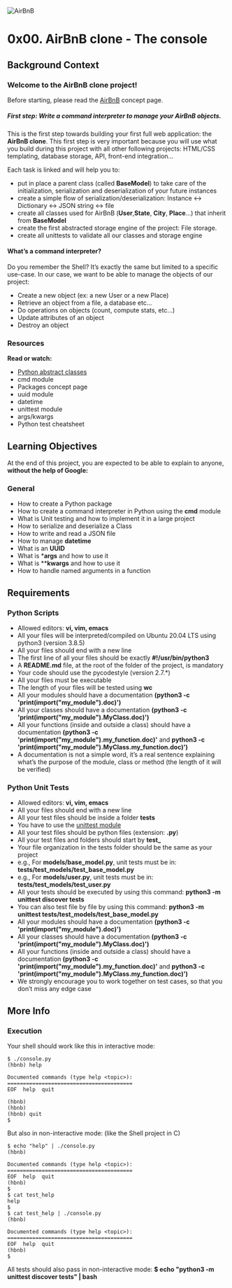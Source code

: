 ![AirBnB](https://camo.githubusercontent.com/a8cd2eef2325c425519095dc2501111e630a77eddb454938c527cb82ea9c3aeb/68747470733a2f2f73332e616d617a6f6e6177732e636f6d2f696e7472616e65742d70726f6a656374732d66696c65732f686f6c626572746f6e7363686f6f6c2d6869676865722d6c6576656c5f70726f6772616d6d696e672b2f3236332f4842544e2d68626e622d46696e616c2e706e67)
# 0x00. AirBnB clone - The console
## Background Context
### Welcome to the AirBnB clone project!
Before starting, please read the [AirBnB](https://intranet.hbtn.io/concepts/66) concept page.
##### First step: Write a command interpreter to manage your AirBnB objects.
This is the first step towards building your first full web application: the **AirBnB clone**. This first step is very important because you will use what you build during this project with all other following projects: HTML/CSS templating, database storage, API, front-end integration…

Each task is linked and will help you to:

+ put in place a parent class (called **BaseModel**) to take care of the initialization, serialization and deserialization of your future instances
+ create a simple flow of serialization/deserialization: Instance <-> Dictionary <-> JSON string <-> file
+ create all classes used for AirBnB (**User**,**State**, **City**, **Place**…) that inherit from **BaseModel**
+ create the first abstracted storage engine of the project: File storage.
+ create all unittests to validate all our classes and storage engine

#### What’s a command interpreter?
Do you remember the Shell? It’s exactly the same but limited to a specific use-case. In our case, we want to be able to manage the objects of our project:

+ Create a new object (ex: a new User or a new Place)
+ Retrieve an object from a file, a database etc…
+ Do operations on objects (count, compute stats, etc…)
+ Update attributes of an object
+ Destroy an object

### Resources
**Read or watch:**

+ [Python abstract classes](https://blog.teclado.com/python-abc-abstract-base-classes/)
+ cmd module
+ Packages concept page
+ uuid module
+ datetime
+ unittest module
+ args/kwargs
+ Python test cheatsheet

## Learning Objectives
At the end of this project, you are expected to be able to explain to anyone, **without the help of Google:**

### General
+ How to create a Python package
+ How to create a command interpreter in Python using the **cmd** module
+ What is Unit testing and how to implement it in a large project
+ How to serialize and deserialize a Class
+ How to write and read a JSON file
+ How to manage **datetime**
+ What is an **UUID**
+ What is ***args** and how to use it
+ What is ****kwargs** and how to use it
+ How to handle named arguments in a function

## Requirements
### Python Scripts
+ Allowed editors: **vi, vim, emacs**
+ All your files will be interpreted/compiled on Ubuntu 20.04 LTS using python3 (version 3.8.5)
+ All your files should end with a new line
+ The first line of all your files should be exactly **#!/usr/bin/python3**
+ A **README.md** file, at the root of the folder of the project, is mandatory
+ Your code should use the pycodestyle (version 2.7.*)
+ All your files must be executable
+ The length of your files will be tested using **wc**
+ All your modules should have a documentation **(python3 -c 'print(__import__("my_module").__doc__)')**
+ All your classes should have a documentation **(python3 -c 'print(__import__("my_module").MyClass.__doc__)')**
+ All your functions (inside and outside a class) should have a documentation **(python3 -c 'print(__import__("my_module").my_function.__doc__)'** and **python3 -c 'print(__import__("my_module").MyClass.my_function.__doc__)')**
+ A documentation is not a simple word, it’s a real sentence explaining what’s the purpose of the module, class or method (the length of it will be verified)

### Python Unit Tests
+ Allowed editors: **vi, vim, emacs**
+ All your files should end with a new line
+ All your test files should be inside a folder **tests**
+ You have to use the [unittest module](https://docs.python.org/3.4/library/unittest.html#module-unittest) 
+ All your test files should be python files (extension: **.py**)
+ All your test files and folders should start by **test_**
+ Your file organization in the tests folder should be the same as your project
+ e.g., For **models/base_model.py**, unit tests must be in: **tests/test_models/test_base_model.py**
+ e.g., For **models/user.py**, unit tests must be in: **tests/test_models/test_user.py**
+ All your tests should be executed by using this command: **python3 -m unittest discover tests**
+ You can also test file by file by using this command: **python3 -m unittest tests/test_models/test_base_model.py**
+ All your modules should have a documentation **(python3 -c 'print(__import__("my_module").__doc__)')**
+ All your classes should have a documentation **(python3 -c 'print(__import__("my_module").MyClass.__doc__)')**
+ All your functions (inside and outside a class) should have a documentation **(python3 -c 'print(__import__("my_module").my_function.__doc__)'** and **python3 -c 'print(__import__("my_module").MyClass.my_function.__doc__)')**
+ We strongly encourage you to work together on test cases, so that you don’t miss any edge case

## More Info
### Execution
Your shell should work like this in interactive mode:
```
$ ./console.py
(hbnb) help

Documented commands (type help <topic>):
========================================
EOF  help  quit

(hbnb) 
(hbnb) 
(hbnb) quit
$
```
But also in non-interactive mode: (like the Shell project in C)
```
$ echo "help" | ./console.py
(hbnb)

Documented commands (type help <topic>):
========================================
EOF  help  quit
(hbnb) 
$
$ cat test_help
help
$
$ cat test_help | ./console.py
(hbnb)

Documented commands (type help <topic>):
========================================
EOF  help  quit
(hbnb) 
$
```
All tests should also pass in non-interactive mode: **$ echo "python3 -m unittest discover tests" | bash**

